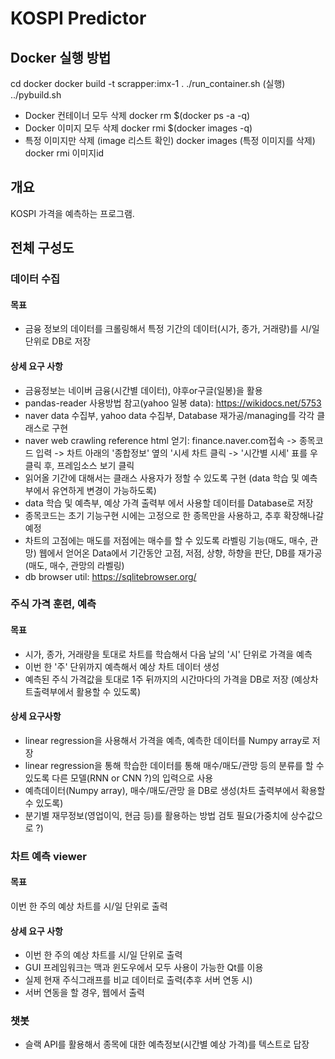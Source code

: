 # KOSPI Predictor

## Docker 실행 방법
cd docker
docker build -t scrapper:imx-1 .
./run_container.sh
(실행)
../pybuild.sh
 - Docker 컨테이너 모두 삭제
 docker rm $(docker ps -a -q)
 - Docker 이미지 모두 삭제
 docker rmi $(docker images -q)
 - 특정 이미지만 삭제
 (image 리스트 확인)
 docker images
 (특정 이미지를 삭제)
 docker rmi 이미지id

## 개요
KOSPI 가격을 예측하는 프로그램.


## 전체 구성도
 ### 데이터 수집
 #### 목표
  - 금융 정보의 데이터를 크롤링해서 특정 기간의 데이터(시가, 종가, 거래량)를  시/일 단위로 DB로 저장
 #### 상세 요구 사항
  - 금융정보는 네이버 금융(시간별 데이터), 야후or구글(일봉)을 활용
  - pandas-reader 사용방법 참고(yahoo 일봉 data): https://wikidocs.net/5753
  - naver data 수집부, yahoo data 수집부, Database 재가공/managing를 각각 클래스로 구현
  - naver web crawling reference html 얻기: finance.naver.com접속 -> 종목코드 입력 -> 차트 아래의 '종합정보' 옆의 '시세 차트 클릭 -> '시간별 시세' 표를 우클릭 후, 프레임소스 보기 클릭
  - 읽어올 기간에 대해서는 클래스 사용자가 정할 수 있도록 구현 (data 학습 및 예측부에서 유연하게 변경이 가능하도록)
  - data 학습 및 예측부, 예상 가격 출력부 에서 사용할 데이터를 Database로 저장
  - 종목코드는 초기 기능구현 시에는 고정으로 한 종목만을 사용하고, 추후 확장해나갈 예정
  - 차트의 고점에는 매도를 저점에는 매수를 할 수 있도록 라벨링 기능(매도, 매수, 관망)
    웹에서 얻어온 Data에서 기간동안 고점, 저점, 상향, 하향을 판단,
    DB를 재가공(매도, 매수, 관망의 라벨링)
  - db browser util: https://sqlitebrowser.org/
  
 ### 주식 가격 훈련, 예측
 #### 목표
  - 시가, 종가, 거래량을 토대로 차트를 학습해서 다음 날의 '시' 단위로 가격을 예측
  - 이번 한 '주' 단위까지 예측해서 예상 차트 데이터 생성
  - 예측된 주식 가격값을 토대로 1주 뒤까지의 시간마다의 가격을 DB로 저장 (예상차트출력부에서 활용할 수 있도록)
 #### 상세 요구사항
  - linear regression을 사용해서 가격을 예측, 예측한 데이터를 Numpy array로 저장
  - linear regression을 통해 학습한 데이터를 통해 매수/매도/관망 등의 분류를 할 수 있도록 다른 모델(RNN or CNN ?)의 입력으로 사용
  - 예측데이터(Numpy array), 매수/매도/관망 을 DB로 생성(차트 출력부에서 확용할 수 있도록)
  - 분기별 재무정보(영업이익, 현금 등)를 활용하는 방법 검토 필요(가중치에 상수값으로 ?)
  
  
 ### 차트 예측 viewer
 #### 목표
 이번 한 주의 예상 차트를 시/일 단위로 출력
 #### 상세 요구 사항
 - 이번 한 주의 예상 차트를 시/일 단위로 출력
 - GUI 프레임워크는 맥과 윈도우에서 모두 사용이 가능한 Qt를 이용
 - 실제 현재 주식그래프를 비교 데이터로 출력(추후 서버 연동 시)
 - 서버 연동을 할 경우, 웹에서 출력
  

 ### 챗봇
 - 슬랙 API를 활용해서 종목에 대한 예측정보(시간별 예상 가격)를 텍스트로 답장
